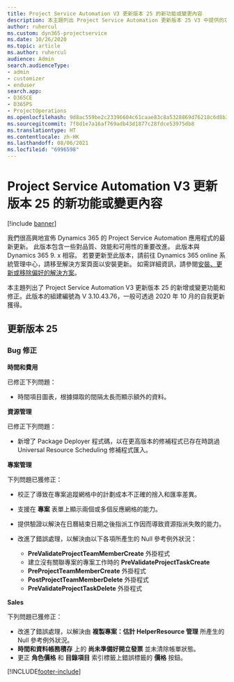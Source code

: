 ```yaml
---
title: Project Service Automation V3 更新版本 25 的新功能或變更內容
description: 本主題列出 Project Service Automation 更新版本 25 V3 中提供的功能和修正。
author: ruhercul
ms.custom: dyn365-projectservice
ms.date: 10/26/2020
ms.topic: article
ms.author: ruhercul
audience: Admin
search.audienceType:
- admin
- customizer
- enduser
search.app:
- D365CE
- D365PS
- ProjectOperations
ms.openlocfilehash: 9d8ac559be2c23396604c61caae83c8a5328869d76218c6d8b3b6a6a6b32c1eb
ms.sourcegitcommit: 7f8d1e7a16af769adb43d1877c28fdce53975db8
ms.translationtype: HT
ms.contentlocale: zh-HK
ms.lasthandoff: 08/06/2021
ms.locfileid: "6996598"
---
```

# <a name="whats-new-or-changed-in-project-service-automation-update-release-25-v3"></a>Project Service Automation V3 更新版本 25 的新功能或變更內容

[!include [banner](../includes/psa-now-project-operations.md)]

我們很高興地宣佈 Dynamics 365 的 Project Service Automation 應用程式的最新更新。 此版本包含一些對品質、效能和可用性的重要改進。 此版本與 Dynamics 365 9. x 相容。 若要更新至此版本，請前往 Dynamics 365 online 系統管理中心，請移至解決方案頁面以安裝更新。 如需詳細資訊，請參閱[安裝、更新或移除偏好的解決方案](/power-platform/admin/install-remove-preferred-solution)。

本主題列出了 Project Service Automation V3 更新版本 25 的新增或變更功能和修正。此版本的組建編號為 V 3.10.43.76，一般可透過 2020 年 10 月的自我更新獲得。

## <a name="update-release-25"></a>更新版本 25

### <a name="bug-fixes"></a>Bug 修正

**時間和費用**

已修正下列問題：

- 時間項目圖表，根據擷取的間隔太長而顯示額外的資料。

**資源管理**

已修正下列問題：

- 新增了 Package Deployer 程式碼，以在更高版本的修補程式已存在時跳過 Universal Resource Scheduling 修補程式匯入。

**專案管理**

下列問題已獲修正：

- 校正了導致在專案追蹤網格中的計劃成本不正確的捨入和匯率差異。
- 支援在 **專案** 表單上顯示兩個或多個反應網格的能力。
- 提供驗證以解決在日曆結束日期之後指派工作因而導致資源指派失敗的能力。
- 改進了錯誤處理，以解決由以下各項所產生的 Null 參考例外狀況：

    - **PreValidateProjectTeamMemberCreate** 外掛程式
    - 建立沒有關聯專案的專案工作時的 **PreValidateProjectTaskCreate**
    - **PreProjectTeamMemberCreate** 外掛程式
    - **PostProjectTeamMemberDelete** 外掛程式
    - **PreValidateProjectTaskDelete** 外掛程式

**Sales**

下列問題已獲修正：

- 改進了錯誤處理，以解決由 **複製專案：估計 HelperResource 管理** 所產生的 Null 參考例外狀況。
- **時間和資料帳務積存** 上的 **尚未準備好開立發票** 並未清除帳單狀態。
- 更正 **角色價格** 和 **目錄項目** 索引標籤上錯誤標籤的 **價格** 按鈕。


[!INCLUDE[footer-include](../includes/footer-banner.md)]